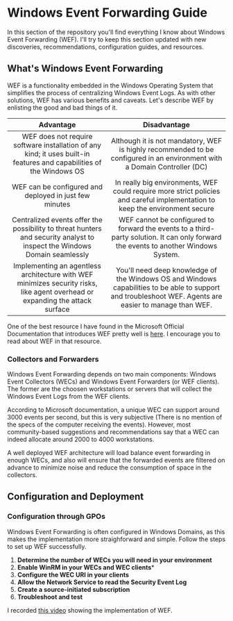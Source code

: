 # Windows Event Forwarding Guide

In this section of the repository you'll find everything I know about Windows Event Forwarding (WEF). I'll try to keep this section updated with new discoveries, recommendations, configuration guides, and resources.

## What's Windows Event Forwarding

WEF is a functionality embedded in the Windows Operating System that simplifies the process of centralizing Windows Event Logs. As with other solutions, WEF has various benefits and caveats. Let's describe WEF by enlisting the good and bad things of it.

|                                                           Advantage                                                           |                                                                       Disadvantage                                                                      |
|:-----------------------------------------------------------------------------------------------------------------------------:|:-------------------------------------------------------------------------------------------------------------------------------------------------------:|
|      WEF does not require software installation of any kind; it uses built-in features and capabilities of the Windows OS     | Although it is not mandatory, WEF is highly recommended to be configured in an environment with a Domain Controller (DC)                                |
|                                     WEF can be configured and deployed in just few minutes                                    | In really big environments, WEF could require more strict policies and careful implementation to keep the environment secure                            |
|    Centralized events offer the possibility to threat hunters and security analyst to inspect the Windows Domain seamlessly   | WEF cannot be configured to forward the events to a third-party solution. It can only forward the events to another Windows System.                     |
| Implementing an agentless architecture with WEF minimizes security risks, like agent overhead or expanding the attack surface | You'll need deep knowledge of the Windows OS and Windows capabilities to be able to support and troubleshoot WEF. Agents are easier to manage than WEF. 

One of the best resource I have found in the Microsoft Official Documentation that introduces WEF pretty well is [here](https://learn.microsoft.com/en-us/windows/security/operating-system-security/device-management/use-windows-event-forwarding-to-assist-in-intrusion-detection). I encourage you to read about WEF in that resource.

### Collectors and Forwarders

Windows Event Forwarding depends on two main components: Windows Event Collectors (WECs) and Windows Event Forwarders (or WEF clients). The former are the choosen workstations or servers that will collect the Windows Event Logs from the WEF clients.

According to Microsoft documentation, a unique WEC can support around 3000 events per second, but this is very subjective (There is no mention of the specs of the computer receiving the events). However, most community-based suggestions and recommendations say that a WEC can indeed allocate around 2000 to 4000 workstations.

A well deployed WEF architecture will load balance event forwarding in enough WECs, and also will ensure that the forwarded events are filtered on advance to minimize noise and reduce the consumption of space in the collectors.

## Configuration and Deployment

### Configuration through GPOs

Windows Event Forwarding is often configured in Windows Domains, as this makes the implementation more straighforward and simple. Follow the steps to set up WEF successfully.

1. **Determine the number of WECs you will need in your environment**
2. **Enable WinRM in your WECs and WEC clients***
3. **Configure the WEC URI in your clients**
4. **Allow the Network Service to read the Security Event Log**
5. **Create a source-initiated subscription**
6. **Troubleshoot and test**

I recorded [this video](https://youtu.be/6rhsk8LB2NM) showing the implementation of WEF.